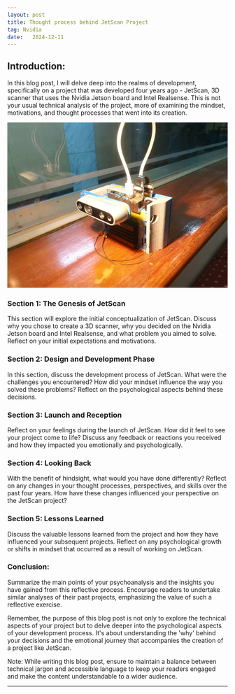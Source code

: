 ```yaml
---
layout: post
title: Thought process behind JetScan Project
tag: Nvidia
date:   2024-12-11
---
```


## Introduction:

In this blog post, I will delve deep into the realms of development, specifically on a project that was developed four years ago - JetScan, 3D scanner that uses the Nvidia Jetson board and Intel Realsense. This is not your usual technical analysis of the project, more of examining the mindset, motivations, and thought processes that went into its creation.

![](/resources/JetScan/Jetscan.jpeg)

### Section 1: The Genesis of JetScan

This section will explore the initial conceptualization of JetScan. Discuss why you chose to create a 3D scanner, why you decided on the Nvidia Jetson board and Intel Realsense, and what problem you aimed to solve. Reflect on your initial expectations and motivations.

### Section 2: Design and Development Phase

In this section, discuss the development process of JetScan. What were the challenges you encountered? How did your mindset influence the way you solved these problems? Reflect on the psychological aspects behind these decisions.

### Section 3: Launch and Reception

Reflect on your feelings during the launch of JetScan. How did it feel to see your project come to life? Discuss any feedback or reactions you received and how they impacted you emotionally and psychologically.

### Section 4: Looking Back

With the benefit of hindsight, what would you have done differently? Reflect on any changes in your thought processes, perspectives, and skills over the past four years. How have these changes influenced your perspective on the JetScan project?

### Section 5: Lessons Learned

Discuss the valuable lessons learned from the project and how they have influenced your subsequent projects. Reflect on any psychological growth or shifts in mindset that occurred as a result of working on JetScan.

### Conclusion:

Summarize the main points of your psychoanalysis and the insights you have gained from this reflective process. Encourage readers to undertake similar analyses of their past projects, emphasizing the value of such a reflective exercise.

Remember, the purpose of this blog post is not only to explore the technical aspects of your project but to delve deeper into the psychological aspects of your development process. It's about understanding the 'why' behind your decisions and the emotional journey that accompanies the creation of a project like JetScan.

Note: While writing this blog post, ensure to maintain a balance between technical jargon and accessible language to keep your readers engaged and make the content understandable to a wider audience.

---